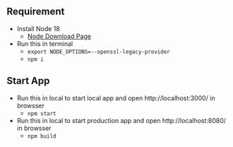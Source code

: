 ## Requirement
   * Install Node 18 
      * [Node Download Page](https://nodejs.org/en/download/)
   * Run this in terminal
      * ```export NODE_OPTIONS=--openssl-legacy-provider```
      * ```npm i```

## Start App
   * Run this in local to start local app and open http://localhost:3000/ in browsser
      * ```npm start```
   * Run this in local to start production app and open http://localhost:8080/ in browsser
      * ```npm build```
